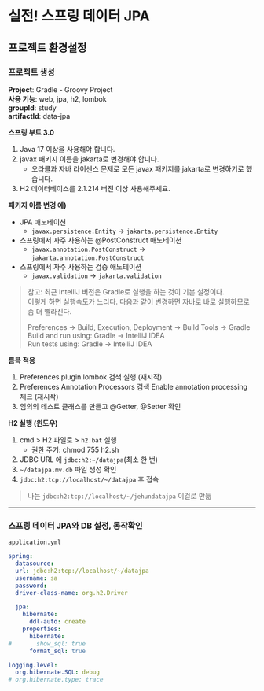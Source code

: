 # 실전! 스프링 데이터 JPA

## 프로젝트 환경설정
### 프로젝트 생성
**Project**: Gradle - Groovy Project  
**사용 기능**: web, jpa, h2, lombok  
**groupId**: study  
**artifactId**: data-jpa  

**스프링 부트 3.0**  
1. Java 17 이상을 사용해야 합니다.
2. javax 패키지 이름을 jakarta로 변경해야 합니다.
   - 오라클과 자바 라이센스 문제로 모든 javax 패키지를 jakarta로 변경하기로 했습니다.
3. H2 데이터베이스를 2.1.214 버전 이상 사용해주세요.
   
**패키지 이름 변경 예)**
- JPA 애노테이션
  - `javax.persistence.Entity` -> `jakarta.persistence.Entity`
- 스프링에서 자주 사용하는 @PostConstruct 애노테이션
  - `javax.annotation.PostConstruct` -> `jakarta.annotation.PostConstruct`
- 스프링에서 자주 사용하는 검증 애노테이션
  - `javax.validation` -> `jakarta.validation`

> 참고: 최근 IntelliJ 버전은 Gradle로 실행을 하는 것이 기본 설정이다.  
> 이렇게 하면 실행속도가 느리다. 다음과 같이 변경하면 자바로 바로 실행하므로 좀 더 빨라진다.
> 
> Preferences -> Build, Execution, Deployment -> Build Tools -> Gradle  
> Build and run using: Gradle -> IntelliJ IDEA  
> Run tests using: Gradle -> IntelliJ IDEA  

**롬복 적용**  
1. Preferences plugin lombok 검색 실행 (재시작)
2. Preferences Annotation Processors 검색 Enable annotation processing 체크 (재시작)
3. 임의의 테스트 클래스를 만들고 @Getter, @Setter 확인

**H2 실행 (윈도우)**  
1. cmd > H2 파일로 > `h2.bat` 실행  
   - 권한 주기: chmod 755 h2.sh
2. JDBC URL 에 `jdbc:h2:~/datajpa`(최소 한 번)
3. `~/datajpa.mv.db` 파일 생성 확인
4. `jdbc:h2:tcp://localhost/~/datajpa` 후 접속

> 나는 `jdbc:h2:tcp://localhost/~/jehundatajpa` 이걸로 만듦
---
### 스프링 데이터 JPA와 DB 설정, 동작확인
`application.yml`
```yaml
spring:
  datasource:
  url: jdbc:h2:tcp://localhost/~/datajpa
  username: sa
  password:
  driver-class-name: org.h2.Driver

  jpa:
    hibernate:
      ddl-auto: create
    properties:
      hibernate:
#       show_sql: true
      format_sql: true

logging.level:
  org.hibernate.SQL: debug
# org.hibernate.type: trace
```
